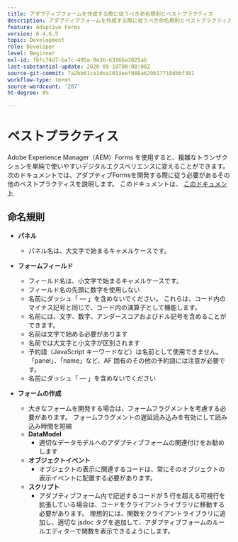 ```yaml
---
title: アダプティブフォームを作成する際に従うべき命名規則とベストプラクティス
description: アダプティブフォームを作成する際に従うべき命名規則とベストプラクティス
feature: Adaptive Forms
version: 6.4,6.5
topic: Development
role: Developer
level: Beginner
exl-id: fbfc74d7-ba7c-495a-9e3b-63166a3025ab
last-substantial-update: 2020-09-10T00:00:00Z
source-git-commit: 7a2bb61ca1dea1013eef088a629b17718dbbf381
workflow-type: tm+mt
source-wordcount: '287'
ht-degree: 8%

---
```


# ベストプラクティス

Adobe Experience Manager（AEM）Forms を使用すると、複雑なトランザクションを単純で使いやすいデジタルエクスペリエンスに変えることができます。次のドキュメントでは、アダプティブFormsを開発する際に従う必要があるその他のベストプラクティスを説明します。 このドキュメントは、 [このドキュメント](https://helpx.adobe.com/experience-manager/6-3/forms/using/adaptive-forms-best-practices.html#Overview)

## 命名規則

* **パネル**
   * パネル名は、大文字で始まるキャメルケースです。

* **フォームフィールド**
   * フィールド名は、小文字で始まるキャメルケースです。
   * フィールド名の先頭に数字を使用しない
   * 名前にダッシュ「 — 」を含めないでください。 これらは、コード内のマイナス記号と同じで、コード内の演算子として機能します。
   * 名前には、文字、数字、アンダースコアおよびドル記号を含めることができます。
   * 名前は文字で始める必要があります
   * 名前では大文字と小文字が区別されます
   * 予約語（JavaScript キーワードなど）は名前として使用できません。 「panel」、「name」など、AF 固有のその他の予約語には注意が必要です。
   * 名前にダッシュ「 — 」を含めないでください
* **フォームの作成**
   * 大きなフォームを開発する場合は、フォームフラグメントを考慮する必要があります。 フォームフラグメントの遅延読み込みを有効にして読み込み時間を短縮
   * **DataModel**
      * 適切なデータモデルへのアダプティブフォームの関連付けをお勧めします
   * **オブジェクトイベント**
      * オブジェクトの表示に関連するコードは、常にそのオブジェクトの表示イベントに配置する必要があります。
   * **スクリプト**
      * アダプティブフォーム内で記述するコードが 5 行を超える可視行を拡張している場合は、コードをクライアントライブラリに移動する必要があります。 理想的には、関数をクライアントライブラリに追加し、適切な jsdoc タグを追加して、アダプティブフォームのルールエディターで関数を表示できるようにします。
